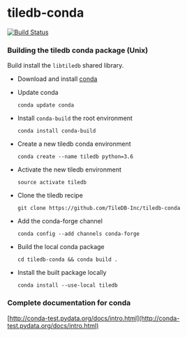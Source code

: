 # tiledb-conda

[![Build Status](https://travis-ci.com/TileDB-Inc/tiledb-conda.svg?token=8cqpFewn7tk2JbU99Cmn&branch=master)](https://travis-ci.com/TileDB-Inc/tiledb-conda)

### Building the tiledb conda package (Unix)

Build install the `libtiledb` shared library.

* Download and install [conda](https://conda.io/docs/install/quick.html)

* Update conda

  `conda update conda`

* Install `conda-build` the root environment

  `conda install conda-build`

* Create a new tiledb conda environment

  `conda create --name tiledb python=3.6`

* Activate the new tiledb environment

  `source activate tiledb`

* Clone the tiledb recipe

  `git clone https://github.com/TileDB-Inc/tiledb-conda`

* Add the conda-forge channel

  `conda config --add channels conda-forge`

* Build the local conda package

  `cd tiledb-conda && conda build .`

* Install the built package locally

  `conda install --use-local tiledb`

### Complete documentation for conda
[http://conda-test.pydata.org/docs/intro.html](http://conda-test.pydata.org/docs/intro.html)
